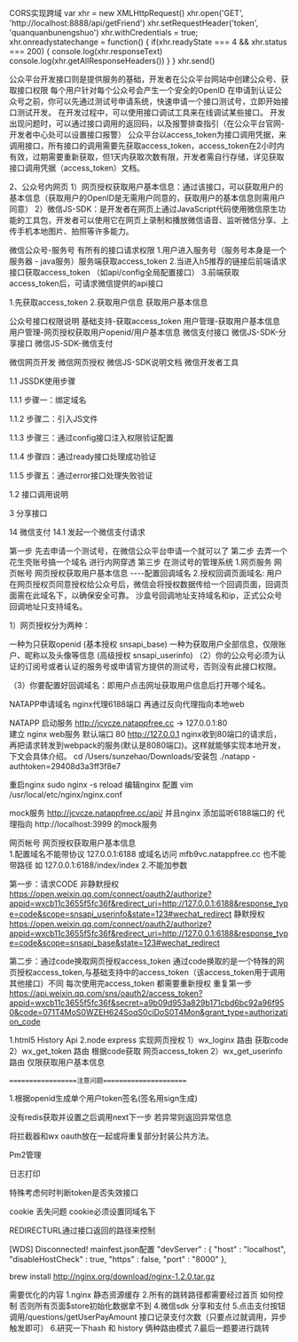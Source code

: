 CORS实现跨域
var xhr = new XMLHttpRequest()
xhr.open('GET', 'http://localhost:8888/api/getFriend')
xhr.setRequestHeader('token', 'quanquanbunengshuo')
xhr.withCredentials = true;
xhr.onreadystatechange = function() {
		if(xhr.readyState === 4 && xhr.status === 200) {
				console.log(xhr.responseText)
				console.log(xhr.getAllResponseHeaders())
		}
}
xhr.send()

公众平台开发接口则是提供服务的基础，开发者在公众平台网站中创建公众号、获取接口权限
每个用户针对每个公众号会产生一个安全的OpenID
在申请到认证公众号之前，你可以先通过测试号申请系统，快速申请一个接口测试号，立即开始接口测试开发。 
在开发过程中，可以使用接口调试工具来在线调试某些接口。
开发出现问题时，可以通过接口调用的返回码，以及报警排查指引（在公众平台官网-开发者中心处可以设置接口报警）
公众平台以access_token为接口调用凭据，来调用接口，所有接口的调用需要先获取access_token，access_token在2小时内有效，过期需要重新获取，但1天内获取次数有限，开发者需自行存储，详见获取接口调用凭据（access_token）文档。


2、公众号内网页
1）网页授权获取用户基本信息：通过该接口，可以获取用户的基本信息（获取用户的OpenID是无需用户同意的，获取用户的基本信息则需用户同意）
2）微信JS-SDK：是开发者在网页上通过JavaScript代码使用微信原生功能的工具包，开发者可以使用它在网页上录制和播放微信语音、监听微信分享、上传手机本地图片、拍照等许多能力。


微信公众号-服务号 有所有的接口请求权限
1.用户进入服务号（服务号本身是一个服务器 - java服务）服务端获取access_token
2.当进入h5推荐的链接后前端请求接口获取access_token （如api/config全局配置接口）
3.前端获取access_token后，可请求微信提供的api接口

1.先获取access_token
2.获取用户信息 获取用户基本信息


公众号接口权限说明
基础支持-获取access_token
用户管理-获取用户基本信息
用户管理-网页授权获取用户openid/用户基本信息
微信支付接口
微信JS-SDK-分享接口
微信JS-SDK-微信支付


微信网页开发
微信网页授权
微信JS-SDK说明文档
微信开发者工具


1.1 JSSDK使用步骤

1.1.1 步骤一：绑定域名

1.1.2 步骤二：引入JS文件

1.1.3 步骤三：通过config接口注入权限验证配置

1.1.4 步骤四：通过ready接口处理成功验证

1.1.5 步骤五：通过error接口处理失败验证

1.2 接口调用说明

3 分享接口

14 微信支付
14.1 发起一个微信支付请求


第一步 先去申请一个测试号，在微信公众平台申请一个就可以了
第二步 去弄一个花生壳账号搞一个域名 进行内网穿透
第三步 在测试号的管理系统
      1.网页服务	网页帐号	网页授权获取用户基本信息   ----配置回调域名
			2.授权回调页面域名:
			用户在网页授权页同意授权给公众号后，微信会将授权数据传给一个回调页面，回调页面需在此域名下，以确保安全可靠。
			沙盒号回调地址支持域名和ip，正式公众号回调地址只支持域名。
			
			
			
1）网页授权分为两种：

一种为只获取openid (基本授权 snsapi_base)
一种为获取用户全部信息，仅限账户、昵称以及头像等信息 (高级授权 snsapi_userinfo)
（2）你的公众号必须为认证的订阅号或者认证的服务号或申请官方提供的测试号，否则没有此接口权限。

（3）你要配置好回调域名：即用户点击网址获取用户信息后打开哪个域名。



NATAPP申请域名
nginx代理6188端口
再通过反向代理指向本地web


NATAPP 启动服务  http://jcvcze.natappfree.cc -> 127.0.0.1:80  
建立 nginx web服务 默认端口 80  http://127.0.0.1 
nginx收到80端口的请求后，再把请求转发到webpack的服务(默认是8080端口)。这样就能够实现本地开发，下文会具体介绍。
cd /Users/sunzehao/Downloads/安装包
 ./natapp -authtoken=29408d3a3ff3f8e7
 
 
 重启nginx
 sudo nginx -s reload
 编辑nginx 配置
 vim /usr/local/etc/nginx/nginx.conf
 
 mock服务 
 http://jcvcze.natappfree.cc/api/
 并且nginx 添加监听6188端口的 代理指向  http://localhost:3999 的mock服务
 

网页帐号	网页授权获取用户基本信息  
1.配置域名不能带协议  127.0.0.1:6188  或域名访问 mfb9vc.natappfree.cc  也不能带路径 如 127.0.0.1:6188/index/index
2.不能加参数

第一步：请求CODE
非静默授权
https://open.weixin.qq.com/connect/oauth2/authorize?appid=wxcb11c3655f5fc36f&redirect_uri=http://127.0.0.1:6188&response_type=code&scope=snsapi_userinfo&state=123#wechat_redirect
静默授权
https://open.weixin.qq.com/connect/oauth2/authorize?appid=wxcb11c3655f5fc36f&redirect_uri=http://127.0.0.1:6188&response_type=code&scope=snsapi_base&state=123#wechat_redirect


第二步：通过code换取网页授权access_token
通过code换取的是一个特殊的网页授权access_token,与基础支持中的access_token（该access_token用于调用其他接口）不同
每次使用完access_token 都需要重新授权 重复第一步
https://api.weixin.qq.com/sns/oauth2/access_token?appid=wxcb11c3655f5fc36f&secret=a9b09d953a829b171cbd6bc92a96f950&code=071T4MoS0WZEH624SoqS0ciDoS0T4Mon&grant_type=authorization_code


1.html5 History Api
2.node express 实现网页授权
  1）wx_loginx 路由  获取code 
	2）wx_get_token 路由  根据code获取 网页access_token
	2）wx_get_userinfo 路由  仅限获取用户基本信息
	
	
	=================注意问题=====================
	
1.根据openid生成单个用户token签名(签名用sign生成)

没有redis获取并设置之后调用next下一步
若异常则返回异常信息

将拦截器和wx oauth放在一起或将重复部分封装公共方法。

Pm2管理

日志打印

特殊考虑何时判断token是否失效接口

cookie 丢失问题  cookie必须设置同域名下

REDIRECTURL通过接口返回的路径来控制


[WDS] Disconnected!
mainfest.json配置
"devServer" : {
		"host" : "localhost",
		"disableHostCheck" : true,
		"https" : false,
		"port" : "8000"
},



brew install http://nginx.org/download/nginx-1.2.0.tar.gz


需要优化的内容
1.nginx 静态资源缓存
2.所有的跳转路径都需要经过首页  如何控制 否则所有页面$store初始化数据拿不到
4.微信sdk 分享和支付 
5.点击支付按钮 调用/questions/getUserPayAmount 接口记录支付次数（只要点过就调用，异步触发即可）
6.研究一下hash 和  history 俩种路由模式
7.最后一题要进行跳转